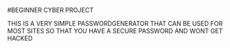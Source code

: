 #BEGINNER CYBER PROJECT

THIS IS A VERY SIMPLE PASSWORDGENERATOR THAT CAN BE USED FOR MOST SITES SO THAT YOU HAVE A SECURE PASSWORD AND WONT GET HACKED
